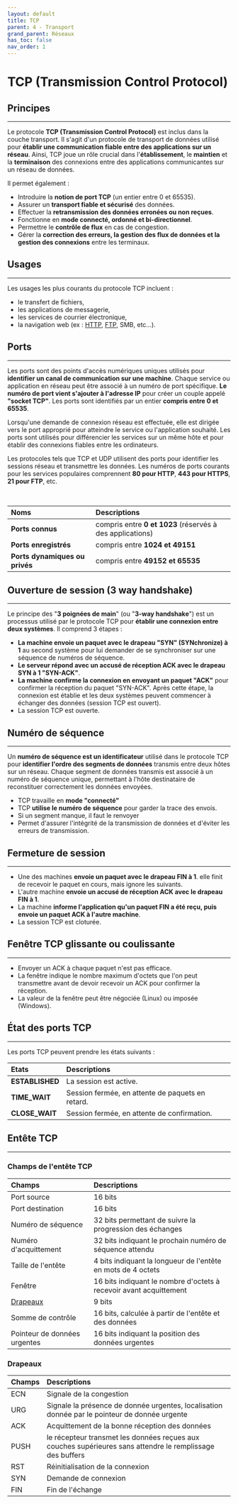 ```yaml
---
layout: default
title: TCP
parent: 4 - Transport
grand_parent: Réseaux
has_toc: false
nav_order: 1
---
```


# TCP (Transmission Control Protocol)

## Principes

---

Le protocole **TCP (Transmission Control Protocol)** est inclus dans la couche transport. Il s'agit d'un protocole de transport de données utilisé pour **établir une communication fiable entre des applications sur un réseau**. Ainsi, TCP joue un rôle crucial dans l'**établissement**, le **maintien** et la **terminaison** des connexions entre des applications communicantes sur un réseau de données.

Il permet également :

- Introduire la **notion de port TCP** (un entier entre 0 et 65535).
- Assurer un **transport fiable et sécurisé** des données.
- Effectuer la **retransmission des données erronées ou non reçues**.
- Fonctionne en **mode connecté, ordonné et bi-directionnel**.
- Permettre le **contrôle de flux** en cas de congestion.
- Gérer la **correction des erreurs, la gestion des flux de données et la gestion des connexions** entre les terminaux.

## Usages

---

Les usages les plus courants du protocole TCP incluent :

- le transfert de fichiers,
- les applications de messagerie,
- les services de courrier électronique,
- la navigation web (ex : [HTTP](../c7-application/rev-3-http.html#http), [FTP](../c7-application/rev-4-ftp.html#ftp), SMB, etc…).

## Ports

---

Les ports sont des points d'accès numériques uniques utilisés pour **identifier un canal de communication sur une machine**. Chaque service ou application en réseau peut être associé à un numéro de port spécifique. **Le numéro de port vient s'ajouter à l'adresse IP** pour créer un couple appelé **"socket TCP"**. Les ports sont identifiés par un entier **compris entre 0 et 65535**.

Lorsqu'une demande de connexion réseau est effectuée, elle est dirigée vers le port approprié pour atteindre le service ou l'application souhaité. Les ports sont utilisés pour différencier les services sur un même hôte et pour établir des connexions fiables entre les ordinateurs.

Les protocoles tels que TCP et UDP utilisent des ports pour identifier les sessions réseau et transmettre les données. Les numéros de ports courants pour les services populaires comprennent **80 pour HTTP**, **443 pour HTTPS**, **21 pour FTP**, etc.

<br>

| Noms                           | Descriptions                                              |
| :----------------------------- | :-------------------------------------------------------- |
| **Ports connus**               | compris entre **0 et 1023** (réservés à des applications) |
| **Ports enregistrés**          | compris entre **1024 et 49151**                           |
| **Ports dynamiques ou privés** | compris entre **49152 et 65535**                          |

## Ouverture de session (3 way handshake)

---

Le principe des "**3 poignées de main**" (ou "**3-way handshake**") est un processus utilisé par le protocole TCP pour **établir une connexion entre deux systèmes**. Il comprend 3 étapes :

- **La machine envoie un paquet avec le drapeau "SYN" (SYNchronize) à 1** au second système pour lui demander de se synchroniser sur une séquence de numéros de séquence.
- **Le serveur répond avec un accusé de réception ACK avec le drapeau SYN à 1 "SYN-ACK"**.
- **La machine confirme la connexion en envoyant un paquet "ACK"** pour confirmer la réception du paquet "SYN-ACK". Après cette étape, la connexion est établie et les deux systèmes peuvent commencer à échanger des données (session TCP est ouvert).
- La session TCP est ouverte.

## Numéro de séquence

---

Un **numéro de séquence est un identificateur** utilisé dans le protocole TCP pour **identifier l'ordre des segments de données** transmis entre deux hôtes sur un réseau. Chaque segment de données transmis est associé à un numéro de séquence unique, permettant à l'hôte destinataire de reconstituer correctement les données envoyées.

- TCP travaille en **mode "connecté"**
- TCP **utilise le numéro de séquence** pour garder la trace des envois.
- Si un segment manque, il faut le renvoyer
- Permet d'assurer l'intégrité de la transmission de données et d'éviter les erreurs de transmission.

## Fermeture de session

---

- Une des machines **envoie un paquet avec le drapeau FIN à 1**. elle finit de recevoir le paquet en cours, mais ignore les suivants.
- L'autre machine **envoie un accusé de réception ACK avec le drapeau FIN à 1**.
- La machine **informe l'application qu'un paquet FIN a été reçu, puis envoie un paquet ACK à l'autre machine**.
- La session TCP est cloturée.

## Fenêtre TCP glissante ou coulissante

---

- Envoyer un ACK à chaque paquet n'est pas efficace.
- La fenêtre indique le nombre maximum d'octets que l'on peut transmettre avant de devoir recevoir un ACK pour confirmer la réception.
- La valeur de la fenêtre peut être négociée (Linux) ou imposée (Windows).

## État des ports TCP

---

Les ports TCP peuvent prendre les états suivants :

| Etats           | Descriptions                                     |
| :-------------- | :----------------------------------------------- |
| **ESTABLISHED** | La session est active.                           |
| **TIME_WAIT**   | Session fermée, en attente de paquets en retard. |
| **CLOSE_WAIT**  | Session fermée, en attente de confirmation.      |

## Entête TCP

---

### Champs de l'entête TCP

| Champs                       | Descriptions                                                       |
| :--------------------------- | :----------------------------------------------------------------- |
| Port source                  | 16 bits                                                            |
| Port destination             | 16 bits                                                            |
| Numéro de séquence           | 32 bits permettant de suivre la progression des échanges           |
| Numéro d'acquittement        | 32 bits indiquant le prochain numéro de séquence attendu           |
| Taille de l'entête           | 4 bits indiquant la longueur de l'entête en mots de 4 octets       |
| Fenêtre                      | 16 bits indiquant le nombre d'octets à recevoir avant acquittement |
| [Drapeaux](#drapeaux)        | 9 bits                                                             |
| Somme de contrôle            | 16 bits, calculée à partir de l'entête et des données              |
| Pointeur de données urgentes | 16 bits indiquant la position des données urgentes                 |

### Drapeaux

| Champs | Descriptions                                                                                              |
| :----- | :-------------------------------------------------------------------------------------------------------- |
| ECN    | Signale de la congestion                                                                                  |
| URG    | Signale la présence de donnée urgentes, localisation donnée par le pointeur de donnée urgente             |
| ACK    | Acquittement de la bonne réception des données                                                            |
| PUSH   | le récepteur transmet les données reçues aux couches supérieures sans attendre le remplissage des buffers |
| RST    | Réinitialisation de la connexion                                                                          |
| SYN    | Demande de connexion                                                                                      |
| FIN    | Fin de l'échange                                                                                          |
